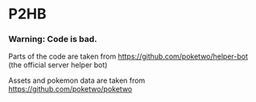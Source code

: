 # P2HB

### Warning: Code is bad.


Parts of the code are taken from https://github.com/poketwo/helper-bot (the official server helper bot)   

Assets and pokemon data are taken from https://github.com/poketwo/poketwo
